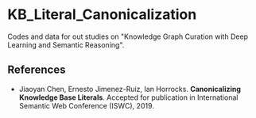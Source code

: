# KB_Literal_Canonicalization
Codes and data for out studies on "Knowledge Graph Curation with Deep Learning and Semantic Reasoning".

## References

- Jiaoyan Chen, Ernesto Jimenez-Ruiz, Ian Horrocks. **Canonicalizing Knowledge Base Literals**. Accepted for publication in International Semantic Web Conference (ISWC), 2019. 
